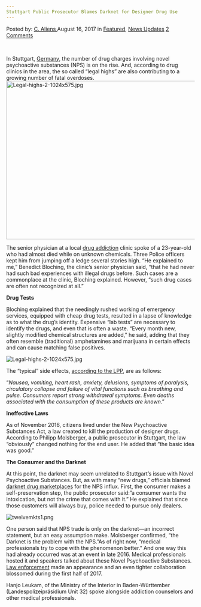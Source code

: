 ```yaml
---
Stuttgart Public Prosecutor Blames Darknet for Designer Drug Use
---
```

<article class="post-listing post-21994 post type-post status-publish format-standard has-post-thumbnail hentry  tag-blames tag-darknet tag-designer tag-prosecutor tag-public tag-stuttgart">
    <div class="post-inner">
        <span>Posted by: <a href="https://www.deepdotweb.com/author/caliens/" title="">C. Aliens </a></span>
    <span>August 16, 2017</span>
    <span>in <a href="https://www.deepdotweb.com/category/deepdot-news/" rel="category tag">Featured</a>, <a href="https://www.deepdotweb.com/category/news-updates/" rel="category tag">News Updates</a></span>
    <span><a href="https://www.deepdotweb.com/2017/08/16/stuttgart-public-prosecutor-blames-darknet-designer-drug-use/#comments">2 Comments</a></span>
    </p>
    <div class="clear"></div>
    <div class="entry">
    <p>&nbsp;</p>
    <p>In Stuttgart, <a href="https://www.deepdotweb.com/tag/german/">Germany</a>, the number of drug charges involving novel psychoactive substances (NPS) is on the rise. And, according to drug clinics in the area, the so called “legal highs” are also contributing to a growing number of fatal overdoses.<img class="wp-image-22008 aligncenter" src="/imgs/2017/08/legal-highs-2-1024x575-jpg.jpeg" alt="Legal-highs-2-1024x575.jpg" width="751" height="422" /></p>
    <p>The senior physician at a local <a href="https://www.deepdotweb.com/tag/drug/">drug addiction</a> clinic spoke of a 23-year-old who had almost died while on unknown chemicals. Three Police officers kept him from jumping off a ledge several stories high. “He explained to me,&#8221; Benedict Bloching, the clinic&#8217;s senior physician said, &#8220;that he had never had such bad experiences with illegal drugs before. Such cases are a commonplace at the clinic, Bloching explained. However, “such drug cases are often not recognized at all.”</p>
    <p><strong>Drug Tests</strong></p>
    <p>Bloching explained that the needingly rushed working of emergency services, equipped with cheap drug tests, resulted in a lapse of knowledge as to what the drug’s identity. Expensive “lab tests” are necessary to identify the drugs, and even that is often a waste. “Every month new, slightly modified chemical structures are added,” he said, adding that they often resemble (traditional) amphetamines and marijuana in certain effects and can cause matching false positives.</p>
    <p><img class="wp-image-22009" src="/imgs/2017/08/legal-highs-2-1024x575-jpg-1.jpeg" alt="Legal-highs-2-1024x575.jpg" srcset="/imgs/2017/08/legal-highs-2-1024x575-jpg-1.jpeg 1024w, /imgs/2017/08/legal-highs-2-1024x575-jpg-1-300x168.jpeg 300w" sizes="(max-width: 1024px) 100vw, 1024px" /></p>
    <p>The “typical” side effects, <a href="http://www.polizei-beratung.de/themen-und-tipps/drogen/legal-highs/?L=0">according to the LPP</a>, are as follows:</p>
    <p>“<em>Nausea, vomiting, heart rash, anxiety, delusions, symptoms of paralysis, circulatory collapse and failure of vital functions such as breathing and pulse. Consumers report strong withdrawal symptoms. Even deaths associated with the consumption of these products are known</em>.”</p>
    <p><strong>Ineffective Laws</strong></p>
    <p>As of November 2016, citizens lived under the New Psychoactive Substances Act, a law created to kill the production of designer drugs. According to Philipp Molsberger, a public prosecutor in Stuttgart, the law “obviously” changed nothing for the end user. He added that &#8220;the basic idea was good.”</p>
    <p><strong>The Consumer and the Darknet</strong></p>
    <p>At this point, the darknet may seem unrelated to Stuttgart&#8217;s issue with Novel Psychoactive Substances. But, as with many “new drugs,” officials blamed <a href="https://www.deepdotweb.com/2013/10/28/updated-llist-of-hidden-marketplaces-tor-i2p/">darknet drug marketplaces</a> for the NPS influx. First, the consumer makes a self-preservation step, the public prosecutor said:&#8221;a consumer wants the intoxication, but not the crime that comes with it.” He explained that since those customers will always buy, police needed to pursue only dealers.</p>
    <p><img class="wp-image-22010" src="/imgs/2017/08/twelvemkts1-png.png" alt="twelvemkts1.png" srcset="/imgs/2017/08/twelvemkts1-png.png 929w, /imgs/2017/08/twelvemkts1-png-300x157.png 300w" sizes="(max-width: 929px) 100vw, 929px" /></p>
    <p>One person said that NPS trade is only on the darknet—an incorrect statement, but an easy assumption make. Molsberger confirmed, “the Darknet is the problem with the NPS.”As of right now, “medical professionals try to cope with the phenomenon better.” And one way this had already occurred was at an event in late 2016. Medical professionals hosted it and speakers talked about these Novel Psychoactive Substances. <a href="https://www.deepdotweb.com/tag/police/">Law enforcement</a> made an appearance and an even tighter collaboration blossomed during the first half of 2017.</p>
    <p>Hanjo Leukam, of the Ministry of the Interior in Baden-Württember (Landespolizeipräsidium Unit 32) spoke alongside addiction counselors and other medical professionals.</p>
    </div>
    <span style="display:none"><a href="https://www.deepdotweb.com/tag/blames/" rel="tag">blames</a> <a href="https://www.deepdotweb.com/tag/darknet/" rel="tag">darknet</a> <a href="https://www.deepdotweb.com/tag/designer/" rel="tag">designer</a>  <a href="https://www.deepdotweb.com/tag/prosecutor/" rel="tag">prosecutor</a> <a href="https://www.deepdotweb.com/tag/public/" rel="tag">public</a> <a href="https://www.deepdotweb.com/tag/stuttgart/" rel="tag">stuttgart</a></span> <span style="display:none" class="updated">2017-08-16</span>
    <div style="display:none" class="vcard author" itemprop="author" itemscope itemtype="http://schema.org/Person"><strong class="fn" itemprop="name"><a href="https://www.deepdotweb.com/author/caliens/" title="Posts by C. Aliens" rel="author">C. Aliens</a></strong></div>
    </div>
</article>

